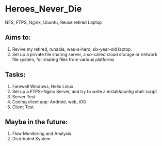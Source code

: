 # Heroes_Never_Die
NFS, FTPS, Nginx, Ubuntu, Reuse retired Laptop

## Aims to:

  1. Revive my retired, runable, was-a-hero, six-year-old laptop.
  2. Set up a private file sharing server, a so-called cloud storage or network file system, for sharing files from various platforms

## Tasks:

  1. Farewell Windows, Hello Linux
  2. Set up a FTPS+Nginx Server, and try to write a install&config shell script
  3. Server Test
  4. Coding client app: Android, web, iOS
  5. Client Test

## Maybe in the future:

  1. Flow Monitoring and Analysis
  2. Distributed System
